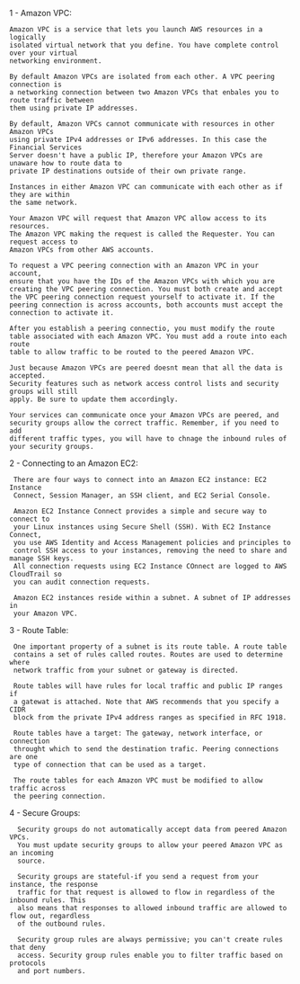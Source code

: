 1 - Amazon VPC:

    Amazon VPC is a service that lets you launch AWS resources in a logically
    isolated virtual network that you define. You have complete control over your virtual 
    networking environment.
    
    By default Amazon VPCs are isolated from each other. A VPC peering connection is
    a networking connection between two Amazon VPCs that enbales you to route traffic between
    them using private IP addresses.
    
    By default, Amazon VPCs cannot communicate with resources in other Amazon VPCs
    using private IPv4 addresses or IPv6 addresses. In this case the Financial Services 
    Server doesn't have a public IP, therefore your Amazon VPCs are unaware how to route data to
    private IP destinations outside of their own private range.
    
    Instances in either Amazon VPC can communicate with each other as if they are within
    the same network.
    
    Your Amazon VPC will request that Amazon VPC allow access to its resources.
    The Amazon VPC making the request is called the Requester. You can request access to
    Amazon VPCs from other AWS accounts.
    
    To request a VPC peering connection with an Amazon VPC in your account,
    ensure that you have the IDs of the Amazon VPCs with which you are
    creating the VPC peering connection. You must both create and accept
    the VPC peering connection request yourself to activate it. If the 
    peering connection is across accounts, both accounts must accept the
    connection to activate it.
    
    After you establish a peering connectio, you must modify the route
    table associated with each Amazon VPC. You must add a route into each route
    table to allow traffic to be routed to the peered Amazon VPC.
    
    Just because Amazon VPCs are peered doesnt mean that all the data is accepted.
    Security features such as network access control lists and security groups will still
    apply. Be sure to update them accordingly.
    
    Your services can communicate once your Amazon VPCs are peered, and
    security groups allow the correct traffic. Remember, if you need to add
    different traffic types, you will have to chnage the inbound rules of
    your security groups.
    
 2 - Connecting to an Amazon EC2:
 
     There are four ways to connect into an Amazon EC2 instance: EC2 Instance
     Connect, Session Manager, an SSH client, and EC2 Serial Console.
     
     Amazon EC2 Instance Connect provides a simple and secure way to connect to
     your Linux instances using Secure Shell (SSH). With EC2 Instance Connect,
     you use AWS Identity and Access Management policies and principles to
     control SSH access to your instances, removing the need to share and manage SSH keys.
     All connection requests using EC2 Instance COnnect are logged to AWS CloudTrail so 
     you can audit connection requests.
     
     Amazon EC2 instances reside within a subnet. A subnet of IP addresses in 
     your Amazon VPC.
     
 3 - Route Table:
 
     One important property of a subnet is its route table. A route table
     contains a set of rules called routes. Routes are used to determine where
     network traffic from your subnet or gateway is directed.
     
     Route tables will have rules for local traffic and public IP ranges if
     a gatewat is attached. Note that AWS recommends that you specify a CIDR
     block from the private IPv4 address ranges as specified in RFC 1918.
     
     Route tables have a target: The gateway, network interface, or connection
     throught which to send the destination trafic. Peering connections are one
     type of connection that can be used as a target.
     
     The route tables for each Amazon VPC must be modified to allow traffic across
     the peering connection.
     
 4 -  Secure Groups:
 
      Security groups do not automatically accept data from peered Amazon VPCs.
      You must update security groups to allow your peered Amazon VPC as an incoming
      source.
      
      Security groups are stateful-if you send a request from your instance, the response 
      traffic for that request is allowed to flow in regardless of the inbound rules. This 
      also means that responses to allowed inbound traffic are allowed to flow out, regardless 
      of the outbound rules.
      
      Security group rules are always permissive; you can't create rules that deny
      access. Security group rules enable you to filter traffic based on protocols
      and port numbers.
     
     
     
     
     
     
     
    
